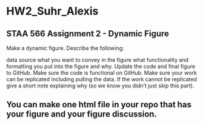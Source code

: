 # HW2_Suhr_Alexis
STAA 566 Assignment 2 - Dynamic Figure
---
Make a dynamic figure. Describe the following:

data source
what you want to convey in the figure
what functionality and formatting you put into the figure and why.
Update the code and final figure to GitHub. Make sure the code is functional on GitHub. Make sure your work can be replicated including pulling the data. If the work cannot be replicated give a short note explaining why (so we know you didn’t just skip this part).

You can make one html file in your repo that has your figure and your figure discussion.
---
